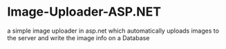 # Image-Uploader-ASP.NET
a simple image uploader in asp.net which automatically uploads images to the server and write the image info on a Database

